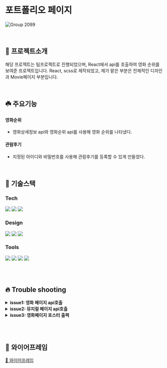 
# 포트폴리오 페이지

![Group 2099](https://user-images.githubusercontent.com/118143036/232437994-88338f27-68a9-4af5-acd5-f72db3283502.png)

<br>

## 🌱 프로젝트소개
해당 프로젝트는 팀프로젝트로 진행되었으며, React에서 api를 호출하여 영화 순위를 보여준 프로젝트입니다.
React, scss로 제작되었고, 제가 맡은 부분은 전체적인 디자인과 Movie페이지 부분입니다.

<br>

## ☘️ 주요기능

#### 영화순위

- 영화상세정보 api와 영화순위 api를 사용해 영화 순위를 나타냈다.

#### 관람후기 

- 지정된 아이디와 비밀번호를 사용해 관람후기를 등록할 수 있게 만들었다.

<br>

## 🔨 기술스택

### **Tech**

<p>
<img src="https://img.shields.io/badge/react-61DAFB?style=for-the-badge&logo=react&logoColor=white">
<img src="https://img.shields.io/badge/reactrouter-CA4245?style=for-the-badge&logo=reactrouter&logoColor=white">
<img src="https://img.shields.io/badge/sass-CC6699?style=for-the-badge&logo=sass&logoColor=white">
<br>
</p>

### **Design**
<p>
<img src="https://img.shields.io/badge/Figma-F24E1E?style=for-the-badge&logo=Figma&logoColor=white"/>
<img src="https://img.shields.io/badge/adobeillustrator-FF9A00?style=for-the-badge&logo=adobeillustrator&logoColor=white"/>
<img src="https://img.shields.io/badge/adobephotoshop-31A8FF?style=for-the-badge&logo=adobephotoshop&logoColor=white"/>
</p>

### **Tools**

<p>
<img src="https://img.shields.io/badge/VSCode-007ACC?style=for-the-badge&logo=Visual Studio Code&logoColor=white"/>
<img src="https://img.shields.io/badge/Git-F05032?style=for-the-badge&logo=Git&logoColor=white"/>
<img src="https://img.shields.io/badge/Github-181717?style=for-the-badge&logo=github&logoColor=white">
<img src="https://img.shields.io/badge/filezilla-BF0000?style=for-the-badge&logo=filezilla&logoColor=white">
<br>
</p>

<br>

<br/>

## 🔥 Trouble shooting
<details>
<summary><strong> issue1: 영화 페이지 api호출 </strong></summary>

두가지의 api를 호출하면서 중복되는 데이터를 찾기까지 시행착오가 있었지만 영화 제목을 sort하여 박스오피스를 출력하였다.
</details>

<details>
<summary><strong> issue2: 뮤지컬 페이지 api호출 </strong></summary>

api 데이터가 너무 많아 출력되기까지 상당히 오랜 시간이 걸려 loading 이미지를 넣었다.
</details>

<details>
<summary><strong> issue3: 영화페이지 포스터 출력 </strong></summary>

api의 데이터를 바인딩해 출력한 다른 항목들처럼 포스터도 출력을 했었다. 하지만 포스터 항목은 사진 한장이 아닌
여러 이미지들이 연결되어있었다. 따라서 slice를 사용해 처음 이미지 주소만을 포스터로 출력했다.

</details>




<br></br>
## 🌸 와이어프레임

[💾 와이어프레임](https://www.figma.com/file/xSrVMeZKVCGsha3bzQsGF6/movie-musical?t=OWxr5AN3EnvTL7op-0)

<br></br>
